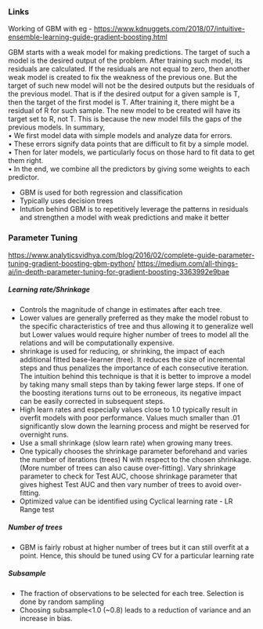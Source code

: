 ### Links
Working of GBM with eg - https://www.kdnuggets.com/2018/07/intuitive-ensemble-learning-guide-gradient-boosting.html

GBM starts with a weak model for making predictions. The target of such a model is the desired output of the problem. After training such model, its residuals are calculated. If the residuals are not equal to zero, then another weak model is created to fix the weakness of the previous one. But the target of such new model will not be the desired outputs but the residuals of the previous model. That is if the desired output for a given sample is T, then the target of the first model is T. After training it, there might be a residual of R for such sample. The new model to be created will have its target set to R, not T. This is because the new model fills the gaps of the previous models. In summary,  <br/>
• We first model data with simple models and analyze data for errors.  <br/>
• These errors signify data points that are difficult to fit by a simple model.  <br/>
• Then for later models, we particularly focus on those hard to fit data to get them right.  <br/>
• In the end, we combine all the predictors by giving some weights to each predictor. <br/>

* GBM is used for both regression and classification <br/>
* Typically uses decision trees <br/>
* Intution behind GBM is to repetitively leverage the patterns in residuals and strengthen a model with weak predictions and make it better <br/>

### Parameter Tuning
https://www.analyticsvidhya.com/blog/2016/02/complete-guide-parameter-tuning-gradient-boosting-gbm-python/
https://medium.com/all-things-ai/in-depth-parameter-tuning-for-gradient-boosting-3363992e9bae
##### Learning rate/Shrinkage 
* Controls the magnitude of change in estimates after each tree. 
* Lower values are generally preferred as they make the model robust to the specific characteristics of tree and thus allowing it to generalize well but Lower values would require higher number of trees to model all the relations and will be computationally expensive.
* shrinkage is used for reducing, or shrinking, the impact of each additional fitted base-learner (tree). It reduces the size of incremental steps and thus penalizes the importance of each consecutive iteration. The intuition behind this technique is that it is better to improve a model by taking many small steps than by taking fewer large steps. If one of the boosting iterations turns out to be erroneous, its negative impact can be easily corrected in subsequent steps.
* High learn rates and especially values close to 1.0 typically result in overfit models with poor performance.  Values much smaller than .01 significantly slow down the learning process and might be reserved for overnight runs.
* Use a small shrinkage (slow learn rate) when growing many trees.
* One typically chooses the shrinkage parameter beforehand and varies the number of iterations (trees) N with respect to the chosen shrinkage. (More number of trees can also cause over-fitting). Vary shrinkage parameter to check for Test AUC, choose shrinkage parameter that gives highest Test AUC and then vary number of trees to avoid over-fitting.
* Optimized value can be identified using Cyclical learning rate - LR Range test

##### Number of trees
* GBM is fairly robust at higher number of trees but it can still overfit at a point. Hence, this should be tuned using CV for a particular learning rate

##### Subsample
* The fraction of observations to be selected for each tree. Selection is done by random sampling
* Choosing subsample<1.0 (~0.8) leads to a reduction of variance and an increase in bias.









